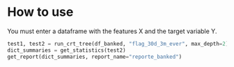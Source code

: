 # How to use

You must enter a dataframe with the features X and the target variable Y.

```python
test1, test2 = run_crt_tree(df_banked, "flag_30d_3m_ever", max_depth=2)
dict_summaries = get_statistics(test2)
get_report(dict_summaries, report_name="reporte_banked")
```